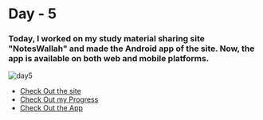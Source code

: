 # Day - 5

### Today, I worked on my study material sharing site "NotesWallah" and made the Android app of the site. Now, the app is available on both web and mobile platforms.

![day5](https://github.com/Akash-nath29/100daysOfCode/assets/100131577/76cbcaf5-10e3-4dfb-b18b-8f80f64b191a)


- [Check Out the site](https://noteswallah.is-a.dev)
- [Check Out my Progress](https://100daysofcode2023.netlify.app/)
- [Check Out the App](https://drive.google.com/file/d/1YfblCBrXtZNSR8VbYb1g9Ra8jKhgEzwY/view?usp=drive_link)
